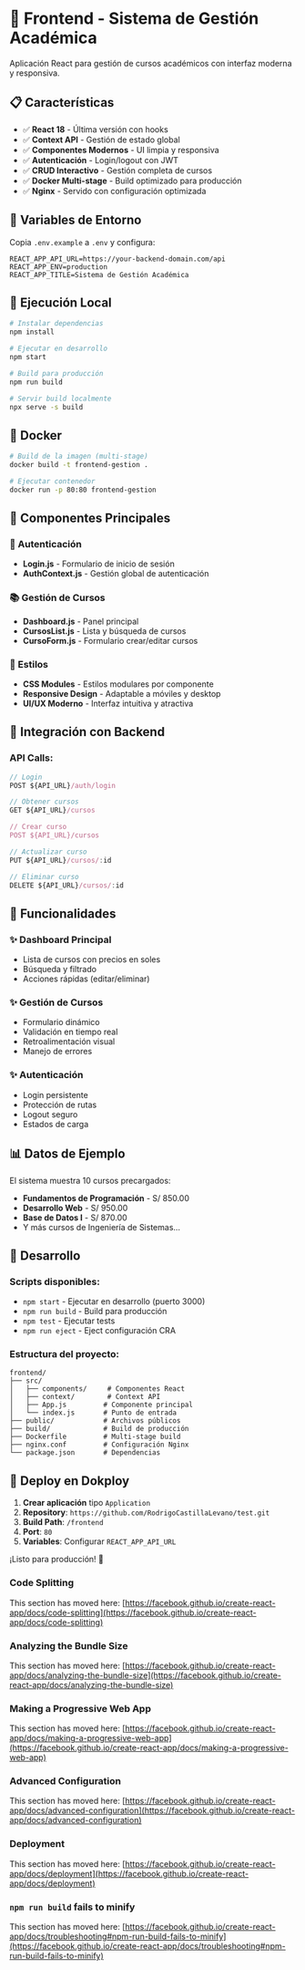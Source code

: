 # 🎨 Frontend - Sistema de Gestión Académica

Aplicación React para gestión de cursos académicos con interfaz moderna y responsiva.

## 📋 Características

- ✅ **React 18** - Última versión con hooks
- ✅ **Context API** - Gestión de estado global
- ✅ **Componentes Modernos** - UI limpia y responsiva
- ✅ **Autenticación** - Login/logout con JWT
- ✅ **CRUD Interactivo** - Gestión completa de cursos
- ✅ **Docker Multi-stage** - Build optimizado para producción
- ✅ **Nginx** - Servido con configuración optimizada

## 🔧 Variables de Entorno

Copia `.env.example` a `.env` y configura:

```env
REACT_APP_API_URL=https://your-backend-domain.com/api
REACT_APP_ENV=production
REACT_APP_TITLE=Sistema de Gestión Académica
```

## 🚀 Ejecución Local

```bash
# Instalar dependencias
npm install

# Ejecutar en desarrollo
npm start

# Build para producción
npm run build

# Servir build localmente
npx serve -s build
```

## 🐳 Docker

```bash
# Build de la imagen (multi-stage)
docker build -t frontend-gestion .

# Ejecutar contenedor
docker run -p 80:80 frontend-gestion
```

## 📱 Componentes Principales

### 🔐 Autenticación

- **Login.js** - Formulario de inicio de sesión
- **AuthContext.js** - Gestión global de autenticación

### 📚 Gestión de Cursos

- **Dashboard.js** - Panel principal
- **CursosList.js** - Lista y búsqueda de cursos
- **CursoForm.js** - Formulario crear/editar cursos

### 🎨 Estilos

- **CSS Modules** - Estilos modulares por componente
- **Responsive Design** - Adaptable a móviles y desktop
- **UI/UX Moderno** - Interfaz intuitiva y atractiva

## 🔗 Integración con Backend

### API Calls:

```javascript
// Login
POST ${API_URL}/auth/login

// Obtener cursos
GET ${API_URL}/cursos

// Crear curso
POST ${API_URL}/cursos

// Actualizar curso
PUT ${API_URL}/cursos/:id

// Eliminar curso
DELETE ${API_URL}/cursos/:id
```

## 🎯 Funcionalidades

### ✨ Dashboard Principal

- Lista de cursos con precios en soles
- Búsqueda y filtrado
- Acciones rápidas (editar/eliminar)

### ✨ Gestión de Cursos

- Formulario dinámico
- Validación en tiempo real
- Retroalimentación visual
- Manejo de errores

### ✨ Autenticación

- Login persistente
- Protección de rutas
- Logout seguro
- Estados de carga

## 📊 Datos de Ejemplo

El sistema muestra 10 cursos precargados:

- **Fundamentos de Programación** - S/ 850.00
- **Desarrollo Web** - S/ 950.00
- **Base de Datos I** - S/ 870.00
- Y más cursos de Ingeniería de Sistemas...

## 🔧 Desarrollo

### Scripts disponibles:

- `npm start` - Ejecutar en desarrollo (puerto 3000)
- `npm run build` - Build para producción
- `npm test` - Ejecutar tests
- `npm run eject` - Eject configuración CRA

### Estructura del proyecto:

```
frontend/
├── src/
│   ├── components/     # Componentes React
│   ├── context/        # Context API
│   ├── App.js         # Componente principal
│   └── index.js       # Punto de entrada
├── public/            # Archivos públicos
├── build/             # Build de producción
├── Dockerfile         # Multi-stage build
├── nginx.conf         # Configuración Nginx
└── package.json       # Dependencias
```

## 🚀 Deploy en Dokploy

1. **Crear aplicación** tipo `Application`
2. **Repository**: `https://github.com/RodrigoCastillaLevano/test.git`
3. **Build Path**: `/frontend`
4. **Port**: `80`
5. **Variables**: Configurar `REACT_APP_API_URL`

¡Listo para producción! 🎉

### Code Splitting

This section has moved here: [https://facebook.github.io/create-react-app/docs/code-splitting](https://facebook.github.io/create-react-app/docs/code-splitting)

### Analyzing the Bundle Size

This section has moved here: [https://facebook.github.io/create-react-app/docs/analyzing-the-bundle-size](https://facebook.github.io/create-react-app/docs/analyzing-the-bundle-size)

### Making a Progressive Web App

This section has moved here: [https://facebook.github.io/create-react-app/docs/making-a-progressive-web-app](https://facebook.github.io/create-react-app/docs/making-a-progressive-web-app)

### Advanced Configuration

This section has moved here: [https://facebook.github.io/create-react-app/docs/advanced-configuration](https://facebook.github.io/create-react-app/docs/advanced-configuration)

### Deployment

This section has moved here: [https://facebook.github.io/create-react-app/docs/deployment](https://facebook.github.io/create-react-app/docs/deployment)

### `npm run build` fails to minify

This section has moved here: [https://facebook.github.io/create-react-app/docs/troubleshooting#npm-run-build-fails-to-minify](https://facebook.github.io/create-react-app/docs/troubleshooting#npm-run-build-fails-to-minify)
